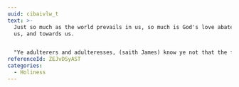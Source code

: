 ```yaml
---
uuid: cibaivlw_t
text: >-
  Just so much as the world prevails in us, so much is God's love abated both in
  us, and towards us.


  "Ye adulterers and adulteresses, (saith James) know ye not that the friendship of the world is enmity with God?” (James 4:4)
referenceId: ZEJvDSyAST
categories:
  - Holiness
---
```

